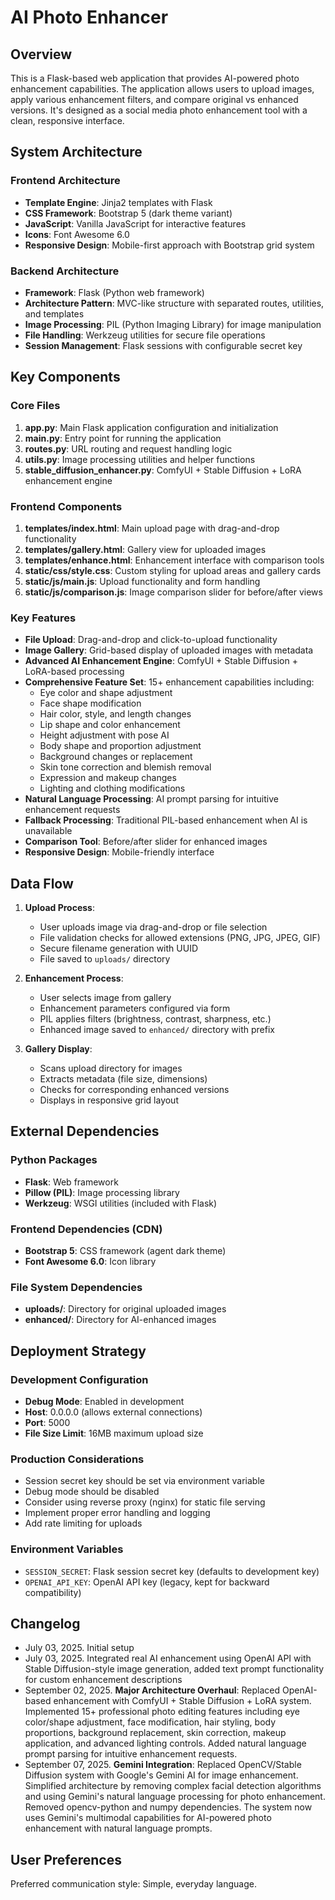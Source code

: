 # AI Photo Enhancer

## Overview

This is a Flask-based web application that provides AI-powered photo enhancement capabilities. The application allows users to upload images, apply various enhancement filters, and compare original vs enhanced versions. It's designed as a social media photo enhancement tool with a clean, responsive interface.

## System Architecture

### Frontend Architecture
- **Template Engine**: Jinja2 templates with Flask
- **CSS Framework**: Bootstrap 5 (dark theme variant)
- **JavaScript**: Vanilla JavaScript for interactive features
- **Icons**: Font Awesome 6.0
- **Responsive Design**: Mobile-first approach with Bootstrap grid system

### Backend Architecture
- **Framework**: Flask (Python web framework)
- **Architecture Pattern**: MVC-like structure with separated routes, utilities, and templates
- **Image Processing**: PIL (Python Imaging Library) for image manipulation
- **File Handling**: Werkzeug utilities for secure file operations
- **Session Management**: Flask sessions with configurable secret key

## Key Components

### Core Files
1. **app.py**: Main Flask application configuration and initialization
2. **main.py**: Entry point for running the application
3. **routes.py**: URL routing and request handling logic
4. **utils.py**: Image processing utilities and helper functions
5. **stable_diffusion_enhancer.py**: ComfyUI + Stable Diffusion + LoRA enhancement engine

### Frontend Components
1. **templates/index.html**: Main upload page with drag-and-drop functionality
2. **templates/gallery.html**: Gallery view for uploaded images
3. **templates/enhance.html**: Enhancement interface with comparison tools
4. **static/css/style.css**: Custom styling for upload areas and gallery cards
5. **static/js/main.js**: Upload functionality and form handling
6. **static/js/comparison.js**: Image comparison slider for before/after views

### Key Features
- **File Upload**: Drag-and-drop and click-to-upload functionality
- **Image Gallery**: Grid-based display of uploaded images with metadata
- **Advanced AI Enhancement Engine**: ComfyUI + Stable Diffusion + LoRA-based processing
- **Comprehensive Feature Set**: 15+ enhancement capabilities including:
  - Eye color and shape adjustment
  - Face shape modification
  - Hair color, style, and length changes
  - Lip shape and color enhancement
  - Height adjustment with pose AI
  - Body shape and proportion adjustment
  - Background changes or replacement
  - Skin tone correction and blemish removal
  - Expression and makeup changes
  - Lighting and clothing modifications
- **Natural Language Processing**: AI prompt parsing for intuitive enhancement requests
- **Fallback Processing**: Traditional PIL-based enhancement when AI is unavailable
- **Comparison Tool**: Before/after slider for enhanced images
- **Responsive Design**: Mobile-friendly interface

## Data Flow

1. **Upload Process**:
   - User uploads image via drag-and-drop or file selection
   - File validation checks for allowed extensions (PNG, JPG, JPEG, GIF)
   - Secure filename generation with UUID
   - File saved to `uploads/` directory

2. **Enhancement Process**:
   - User selects image from gallery
   - Enhancement parameters configured via form
   - PIL applies filters (brightness, contrast, sharpness, etc.)
   - Enhanced image saved to `enhanced/` directory with prefix

3. **Gallery Display**:
   - Scans upload directory for images
   - Extracts metadata (file size, dimensions)
   - Checks for corresponding enhanced versions
   - Displays in responsive grid layout

## External Dependencies

### Python Packages
- **Flask**: Web framework
- **Pillow (PIL)**: Image processing library
- **Werkzeug**: WSGI utilities (included with Flask)

### Frontend Dependencies (CDN)
- **Bootstrap 5**: CSS framework (agent dark theme)
- **Font Awesome 6.0**: Icon library

### File System Dependencies
- **uploads/**: Directory for original uploaded images
- **enhanced/**: Directory for AI-enhanced images

## Deployment Strategy

### Development Configuration
- **Debug Mode**: Enabled in development
- **Host**: 0.0.0.0 (allows external connections)
- **Port**: 5000
- **File Size Limit**: 16MB maximum upload size

### Production Considerations
- Session secret key should be set via environment variable
- Debug mode should be disabled
- Consider using reverse proxy (nginx) for static file serving
- Implement proper error handling and logging
- Add rate limiting for uploads

### Environment Variables
- `SESSION_SECRET`: Flask session secret key (defaults to development key)
- `OPENAI_API_KEY`: OpenAI API key (legacy, kept for backward compatibility)

## Changelog
- July 03, 2025. Initial setup
- July 03, 2025. Integrated real AI enhancement using OpenAI API with Stable Diffusion-style image generation, added text prompt functionality for custom enhancement descriptions
- September 02, 2025. **Major Architecture Overhaul**: Replaced OpenAI-based enhancement with ComfyUI + Stable Diffusion + LoRA system. Implemented 15+ professional photo editing features including eye color/shape adjustment, face modification, hair styling, body proportions, background replacement, skin correction, makeup application, and advanced lighting controls. Added natural language prompt parsing for intuitive enhancement requests.
- September 07, 2025. **Gemini Integration**: Replaced OpenCV/Stable Diffusion system with Google's Gemini AI for image enhancement. Simplified architecture by removing complex facial detection algorithms and using Gemini's natural language processing for photo enhancement. Removed opencv-python and numpy dependencies. The system now uses Gemini's multimodal capabilities for AI-powered photo enhancement with natural language prompts.

## User Preferences

Preferred communication style: Simple, everyday language.